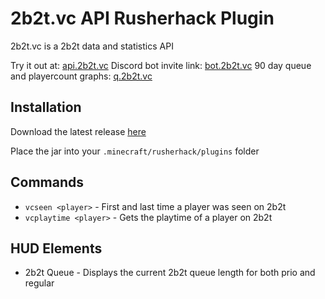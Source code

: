 # 2b2t.vc API Rusherhack Plugin

2b2t.vc is a 2b2t data and statistics API

Try it out at: [api.2b2t.vc](https://api.2b2t.vc/)
Discord bot invite link: [bot.2b2t.vc](https://bot.2b2t.vc/)
90 day queue and playercount graphs: [q.2b2t.vc](https://q.2b2t.vc)

## Installation

Download the latest release [here](https://github.com/rfresh2/2b2t.vc-rusherhack/releases)

Place the jar into your `.minecraft/rusherhack/plugins` folder

## Commands

* `vcseen <player>` - First and last time a player was seen on 2b2t
* `vcplaytime <player>` - Gets the playtime of a player on 2b2t

## HUD Elements

* 2b2t Queue - Displays the current 2b2t queue length for both prio and regular
